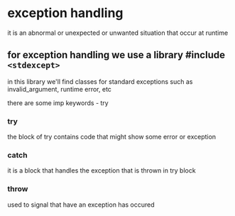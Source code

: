 # exception handling

it is an abnormal or unexpected or unwanted situation that occur at runtime

## for exception handling we use a library #include `<stdexcept>`

in this library we'll find classes for standard exceptions such as invalid_argument, runtime error, etc

there are some imp keywords - try

### try 

the block of try contains code that might show some error or exception

### catch 

it is a block that handles the exception that is thrown in try block

### throw 

used to signal that have an exception has occured
